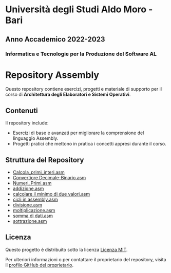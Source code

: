 # Università degli Studi Aldo Moro - Bari

## Anno Accademico 2022-2023

### Informatica e Tecnologie per la Produzione del Software AL

# Repository Assembly

Questo repository contiene esercizi, progetti e materiale di supporto per il corso di <b>Architettura degli Elaboratori e Sistemi Operativi</b>.

## Contenuti

Il repository include:

- Esercizi di base e avanzati per migliorare la comprensione del linguaggio Assembly.
- Progetti pratici che mettono in pratica i concetti appresi durante il corso.

## Struttura del Repository

- [Calcola_primi_interi.asm](https://github.com/checcoconf/ProgrammiAssembly/blob/main/Calcola_primi_interi.asm)
- [Convertiore Decimale-Binario.asm](https://github.com/checcoconf/ProgrammiAssembly/blob/main/Convertiore%20Decimale-Binario.asm)
- [Numeri_Primi.asm](https://github.com/checcoconf/ProgrammiAssembly/blob/main/Numeri_Primi.asm)
- [addizione.asm](https://github.com/checcoconf/ProgrammiAssembly/blob/main/addizione.asm)
- [calcolare il minimo di due valori.asm](https://github.com/checcoconf/ProgrammiAssembly/blob/main/calcolare%20il%20minimo%20di%20due%20valori.asm)
- [cicli in assembly.asm](https://github.com/checcoconf/ProgrammiAssembly/blob/main/cicli%20in%20assembly.asm)
- [divisione.asm](https://github.com/checcoconf/ProgrammiAssembly/blob/main/divisione.asm)
- [moltiplicazione.asm](https://github.com/checcoconf/ProgrammiAssembly/blob/main/moltiplicazione.asm)
- [somma di dati.asm](https://github.com/checcoconf/ProgrammiAssembly/blob/main/somma%20di%20dati.asm)
- [sottrazione.asm](https://github.com/checcoconf/ProgrammiAssembly/blob/main/sottrazione.asm)
  
## Licenza

Questo progetto è distribuito sotto la licenza [Licenza MIT](https://opensource.org/licenses/MIT).

Per ulteriori informazioni o per contattare il proprietario del repository, visita il [profilo GitHub del proprietario](https://github.com/checcoconf).

